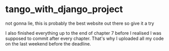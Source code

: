 # tango_with_django_project
not gonna lie, this is probably the best website out there so give it a try

I also finished everything up to the end of chapter 7 before I realised I was supposed to commit after every chapter. That's why I uploaded all my code on the last weekend before the deadline.
